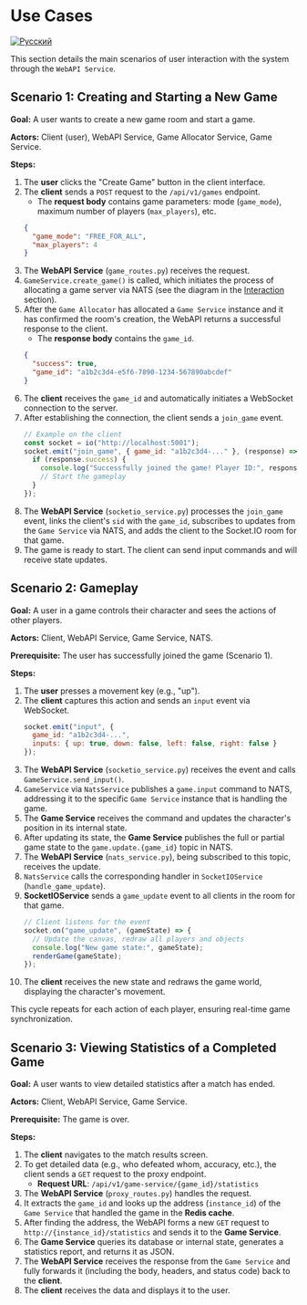 # Use Cases
[![Русский](https://img.shields.io/badge/lang-Русский-blue.svg)](../ru/use-cases.md)

This section details the main scenarios of user interaction with the system through the `WebAPI Service`.

## Scenario 1: Creating and Starting a New Game

**Goal:** A user wants to create a new game room and start a game.

**Actors:** Client (user), WebAPI Service, Game Allocator Service, Game Service.

**Steps:**

1.  The **user** clicks the "Create Game" button in the client interface.
2.  The **client** sends a `POST` request to the `/api/v1/games` endpoint.
    *   The **request body** contains game parameters: mode (`game_mode`), maximum number of players (`max_players`), etc.
    ```json
    {
      "game_mode": "FREE_FOR_ALL",
      "max_players": 4
    }
    ```
3.  The **WebAPI Service** (`game_routes.py`) receives the request.
4.  `GameService.create_game()` is called, which initiates the process of allocating a game server via NATS (see the diagram in the [Interaction](./interactions.md) section).
5.  After the `Game Allocator` has allocated a `Game Service` instance and it has confirmed the room's creation, the WebAPI returns a successful response to the client.
    *   The **response body** contains the `game_id`.
    ```json
    {
      "success": true,
      "game_id": "a1b2c3d4-e5f6-7890-1234-567890abcdef"
    }
    ```
6.  The **client** receives the `game_id` and automatically initiates a WebSocket connection to the server.
7.  After establishing the connection, the client sends a `join_game` event.
    ```javascript
    // Example on the client
    const socket = io("http://localhost:5001");
    socket.emit("join_game", { game_id: "a1b2c3d4-..." }, (response) => {
      if (response.success) {
        console.log("Successfully joined the game! Player ID:", response.player_id);
        // Start the gameplay
      }
    });
    ```
8.  The **WebAPI Service** (`socketio_service.py`) processes the `join_game` event, links the client's `sid` with the `game_id`, subscribes to updates from the `Game Service` via NATS, and adds the client to the Socket.IO room for that game.
9.  The game is ready to start. The client can send input commands and will receive state updates.

## Scenario 2: Gameplay

**Goal:** A user in a game controls their character and sees the actions of other players.

**Actors:** Client, WebAPI Service, Game Service, NATS.

**Prerequisite:** The user has successfully joined the game (Scenario 1).

**Steps:**

1.  The **user** presses a movement key (e.g., "up").
2.  The **client** captures this action and sends an `input` event via WebSocket.
    ```javascript
    socket.emit("input", {
      game_id: "a1b2c3d4-...",
      inputs: { up: true, down: false, left: false, right: false }
    });
    ```
3.  The **WebAPI Service** (`socketio_service.py`) receives the event and calls `GameService.send_input()`.
4.  `GameService` via `NatsService` publishes a `game.input` command to NATS, addressing it to the specific `Game Service` instance that is handling the game.
5.  The **Game Service** receives the command and updates the character's position in its internal state.
6.  After updating its state, the **Game Service** publishes the full or partial game state to the `game.update.{game_id}` topic in NATS.
7.  The **WebAPI Service** (`nats_service.py`), being subscribed to this topic, receives the update.
8.  `NatsService` calls the corresponding handler in `SocketIOService` (`handle_game_update`).
9.  **SocketIOService** sends a `game_update` event to all clients in the room for that game.
    ```javascript
    // Client listens for the event
    socket.on("game_update", (gameState) => {
      // Update the canvas, redraw all players and objects
      console.log("New game state:", gameState);
      renderGame(gameState);
    });
    ```
10. The **client** receives the new state and redraws the game world, displaying the character's movement.

This cycle repeats for each action of each player, ensuring real-time game synchronization.

## Scenario 3: Viewing Statistics of a Completed Game

**Goal:** A user wants to view detailed statistics after a match has ended.

**Actors:** Client, WebAPI Service, Game Service.

**Prerequisite:** The game is over.

**Steps:**

1.  The **client** navigates to the match results screen.
2.  To get detailed data (e.g., who defeated whom, accuracy, etc.), the client sends a `GET` request to the proxy endpoint.
    *   **Request URL**: `/api/v1/game-service/{game_id}/statistics`
3.  The **WebAPI Service** (`proxy_routes.py`) handles the request.
4.  It extracts the `game_id` and looks up the address (`instance_id`) of the `Game Service` that handled the game in the **Redis cache**.
5.  After finding the address, the WebAPI forms a new `GET` request to `http://{instance_id}/statistics` and sends it to the **Game Service**.
6.  The **Game Service** queries its database or internal state, generates a statistics report, and returns it as JSON.
7.  The **WebAPI Service** receives the response from the `Game Service` and fully forwards it (including the body, headers, and status code) back to the **client**.
8.  The **client** receives the data and displays it to the user.
